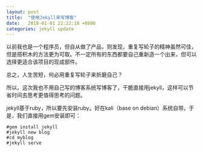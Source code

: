 ```yaml
---
layout: post
title:  "使用Jekyll来写博客"
date:   2018-01-01 22:22:18 +0800
categories: jekyll update
---
```


以前我也是一个程序员，但自从做了产品，则发现，重复写轮子的精神虽然可佳，但是搭积木的方法更为可取。不一定所有的东西都要自己重新造一个出来，但可以选择更适合该项目的现成部件。

总之，人生苦短，何必用重复写轮子来折磨自己？

所以，这次我也不用自己写的博客系统写博客了，干脆直接用jekyll，这样可以节省时间去思考更值得思考的问题。

jekyll基于ruby，所以要先安装ruby。好在kali（base on debian）系统自带。于是，我们直接用gem安装即可：
```
#gem install jekyll
#jekyll new blog
#cd myblog
#jekyll serve
```
